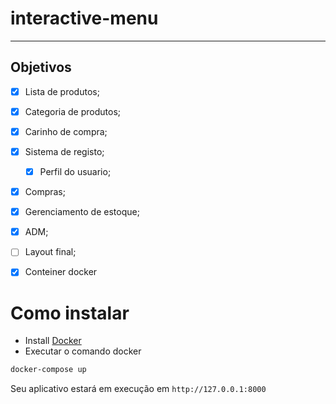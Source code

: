 # interactive-menu


_______________________________________________

## Objetivos

- [x] Lista de produtos;
- [x] Categoria de produtos;
- [x] Carinho de compra;
- [x] Sistema de registo;
    - [x] Perfil do usuario; 
- [x] Compras;
- [x] Gerenciamento de estoque;
- [x] ADM;
- [ ] Layout final;
- [x] Conteiner docker


 # Como instalar
 * Install [Docker](https://docs.docker.com/compose/install/)
 * Executar o comando docker

```bash
docker-compose up
```

Seu aplicativo estará em execução em `http://127.0.0.1:8000`
